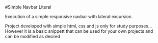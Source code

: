 #Simple Navbar Literal

Execution of a simple responsive navbar with lateral excursion.

Project developed with simple html, css and js only for study purposes...
However it is a basic snippett that can be used for your own projects and can be modified as desired



